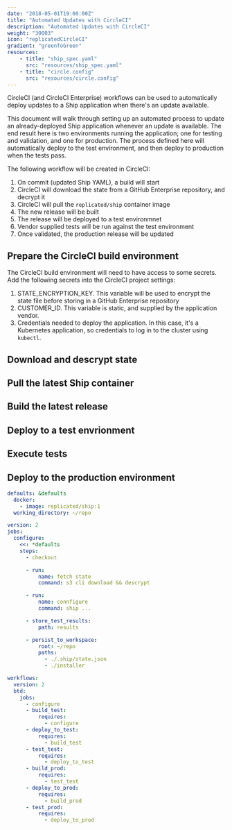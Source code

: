 ```yaml
---
date: "2018-05-01T19:00:00Z"
title: "Automated Updates with CircleCI"
description: "Automated Updates with CircleCI"
weight: "30003"
icon: "replicatedCircleCI"
gradient: "greenToGreen"
resources: 
    - title: "ship_spec.yaml"
      src: "resources/ship_spec.yaml"
    - title: "circle.config"
      src: "resources/circle.config"
---
```

CircleCI (and CircleCI Enterprise) workflows can be used to automatically deploy updates to a Ship application when there's an update available.

This document will walk through setting up an automated process to update an already-deployed Ship application whenever an update is available. The end result here is two environments running the application; one for testing and validation, and one for production. The process defined here will automatically deploy to the test environment, and then deploy to production when the tests pass.

The following workflow will be created in CircleCI:

1. On commit (updated Ship YAML), a build will start
1. CircleCI will download the state from a GitHub Enterprise repository, and decrypt it
1. CircleCI will pull the `replicated/ship` container image
1. The new release will be built
1. The release will be deployed to a test environmnet
1. Vendor supplied tests will be run against the test environment
1. Once validated, the production release will be updated

## Prepare the CircleCI build environment

The CircleCI build environment will need to have access to some secrets. Add the following secrets into the CircleCI project settings:

1. STATE_ENCRYPTION_KEY. This variable will be used to encrypt the state file before storing in a GitHub Enterprise repository
1. CUSTOMER_ID. This variable is static, and supplied by the application vendor.
1. Credentials needed to deploy the application. In this case, it's a Kubernetes application, so credentials to log in to the cluster using `kubectl`.

## Download and descrypt state

## Pull the latest Ship container

## Build the latest release

## Deploy to a test envrionment

## Execute tests

## Deploy to the production environment


```yaml
defaults: &defaults
  docker:
    - image: replicated/ship:1
  working_directory: ~/repo

version: 2
jobs:
  configure:
    <<: *defaults
    steps:
      - checkout

      - run:
          name: fetch state
          command: s3 cli download && descrypt

      - run:
          name: connfigure
          command: ship ...

      - store_test_results:
          path: results

      - persist_to_workspace:
          root: ~/repo
          paths:
            - ./.ship/state.json
            - ./installer

workflows:
  version: 2
  btd:
    jobs:
      - configure
      - build_test:
          requires:
            - configure
      - deploy_to_test:
          requires:
            - build_test
      - test_test:
          requires:
            - deploy_to_test
      - build_prod:
          requires:
            - test_test
      - deploy_to_prod:
          requires:
            - build_prod
      - test_prod:
          requires:
            - deploy_to_prod
```